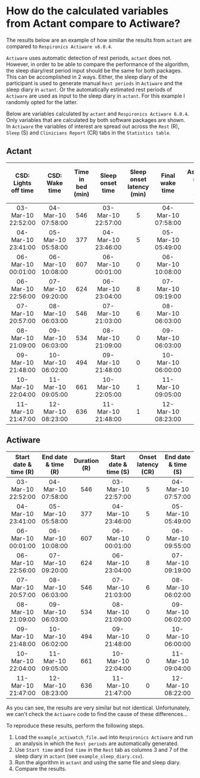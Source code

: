 # How do the calculated variables from Actant compare to Actiware?

The results below are an example of how similar the results from `actant` are compared to `Respironics Actiware v6.0.4`.

`Actiware` uses automatic detection of rest periods, `actant` does not. However, in order to be able to compare the performance of the algorithm, the sleep diary/rest period input should be the same for both packages.
This can be accomplished in 2 ways. Either, the sleep diary of the participant is used to generate manual `Rest periods` in `Actiware` and the sleep diary in `actant`. Or the automatically estimated rest periods of `Actiware` are used as
input to the sleep diary in `actant`. For this example I randomly opted for the latter.

Below are variables calculated by `actant` and `Respironics Actiware 6.0.4`. Only variables that are calculated by both software packages are shown.  
In `Actiware` the variables of interest are spread out across the `Rest` (R), `Sleep` (S) and `Clinicians Report` (CR) tabs in the `Statistics table`. 

## Actant

| CSD: Lights off time | CSD: Wake time     | Time in bed (min) | Sleep onset time   | Sleep onset latency (min)    | Final wake time    | Assumed sleep time (min) | Wake after sleep onset (min)| Actual sleep time (min) | Sleep efficiency 2 (%) | Number of wake bouts   |
|:--------------------:|:------------------:|:-----------:|:------------------:|:-----------------------:|:------------------:|:------------------:|:----------------------:|:-----------------:|:------------------:|:----------------------:|
| 03-Mar-10 22:52:00   | 04-Mar-10 07:58:00	| 546	      | 03-Mar-10 22:57:00 | 5	                     | 04-Mar-10 07:58:00 |	541	               | 35	                    | 506	            | 92.67	             | 20                     |
| 04-Mar-10 23:41:00   | 05-Mar-10 05:58:00	| 377	      | 04-Mar-10 23:46:00 | 5	                     | 05-Mar-10 05:49:00 |	363	               | 30	                    | 334           	| 88.59	             | 18                     |
| 06-Mar-10 00:01:00   | 06-Mar-10 10:08:00	| 607	      | 06-Mar-10 00:01:00 | 0		                 | 06-Mar-10 10:08:00 |	607	               | 78	                    | 529               | 87.15	             | 41                     |
| 06-Mar-10 22:56:00   | 07-Mar-10 09:20:00	| 624	      | 06-Mar-10 23:04:00 | 8		                 | 07-Mar-10 09:19:00 |	615		           | 50	                    | 565	            | 90.54         	 | 34                     |
| 07-Mar-10 20:57:00   | 08-Mar-10 06:03:00	| 546	      | 07-Mar-10 21:03:00 | 6	                     | 08-Mar-10 06:03:00 |	540	               | 60	                    | 480	            | 87.91	             | 40                     |
| 08-Mar-10 21:09:00   | 09-Mar-10 06:03:00	| 534	      | 08-Mar-10 21:09:00 | 0	                     | 09-Mar-10 06:03:00 |	534		           | 64		                | 470	            | 88.01	             | 31                     |
| 09-Mar-10 21:48:00   | 10-Mar-10 06:02:00	| 494	      | 09-Mar-10 21:48:00 | 0	                     | 10-Mar-10 06:00:00 |	492	               | 50		                | 442	            | 89.47	             | 27                     |
| 10-Mar-10 22:04:00   | 11-Mar-10 09:05:00	| 661	      | 10-Mar-10 22:05:00 | 1	                     | 11-Mar-10 09:05:00 |	660		           | 72		                | 588	            | 88.96	             | 39                     |
| 11-Mar-10 21:47:00   | 12-Mar-10 08:23:00	| 636	      | 11-Mar-10 21:48:00 | 1	                     | 12-Mar-10 08:23:00 |	635		           | 3		                | 632	            | 99.37	             | 1                      |

## Actiware

| Start date & time (R)    | End date & time (R)    | Duration (R)    | Start date & time (S) | Onset latency (CR)          | End date & time (S)    | Duration (S)          | Wake time (S)             | Sleep time (S)       | Efficiency (S)         | #Awakenings (CR)          |								
|:--------------------:|:------------------:|:-----------:|:------------------:|:-----------------------:|:------------------:|:------------------:|:----------------------:|:-----------------:|:------------------:|:----------------------:|							
| 03-Mar-10 22:52:00   | 04-Mar-10 07:58:00	| 546	      | 03-Mar-10 22:57:00 | 5	                     | 04-Mar-10 07:57:00 |	540	               | 35		                | 505	            | 92.49	             | 20                     |
| 04-Mar-10 23:41:00   | 05-Mar-10 05:58:00	| 377	      | 04-Mar-10 23:46:00 | 5	                     | 05-Mar-10 05:49:00 |	363		           | 29		                | 334	            | 88.59	             | 18                     |
| 06-Mar-10 00:01:00   | 06-Mar-10 10:08:00	| 607	      | 06-Mar-10 00:01:00 | 0	                     | 06-Mar-10 09:55:00 |	594		           | 74		                | 520	            | 85.67	             | 40                     |
| 06-Mar-10 22:56:00   | 07-Mar-10 09:20:00	| 624	      | 06-Mar-10 23:04:00 | 8	                     | 07-Mar-10 09:19:00 |	615		           | 50		                | 565	            | 90.54	             | 34                     |
| 07-Mar-10 20:57:00   | 08-Mar-10 06:03:00	| 546	      | 07-Mar-10 21:03:00 | 6	                     | 08-Mar-10 06:02:00 |	539		           | 60		                | 479	            | 87.73	             | 40                     |
| 08-Mar-10 21:09:00   | 09-Mar-10 06:03:00	| 534	      | 08-Mar-10 21:09:00 | 0	                     | 09-Mar-10 06:02:00 |	533		           | 64		                | 469	            | 87.83	             | 31                     |
| 09-Mar-10 21:48:00   | 10-Mar-10 06:02:00	| 494	      | 09-Mar-10 21:48:00 | 0	                     | 10-Mar-10 06:00:00 |	492		           | 50		                | 442	            | 89.47	             | 27                     |
| 10-Mar-10 22:04:00   | 11-Mar-10 09:05:00	| 661	      | 10-Mar-10 22:04:00 | 0	                     | 11-Mar-10 09:04:00 |	660		           | 72		                | 588	            | 88.96	             | 39                     |
| 11-Mar-10 21:47:00   | 12-Mar-10 08:23:00	| 636	      | 11-Mar-10 21:47:00 | 0	                     | 12-Mar-10 08:22:00 |	635		           | 3		                | 632	            | 99.37	             | 1                      |

As you can see, the results are very similar but not identical. Unfortunately, we can't check the `Actiware` code to find the cause of these differences...

To reproduce these results, perform the following steps.

 1. Load the `example_actiwatch_file.awd` into `Respironics Actiware` and run an analysis in which the `Rest periods` are automatically generated. 
 2. Use `Start time` and `End time` in the `Rest` tab as columns 3 and 7 of the sleep diary in `actant` (see `example_sleep_diary.csv`).
 3. Run the algorithm in `actant` and using the same file and sleep diary.
 4. Compare the results. 